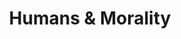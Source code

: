 ---
layout: module
num: 2
title: Humans & Morality
type: lecture
draft: 1
show_schedule: 1
group: 1
slides:
  - url: https://docs.google.com/presentation/d/1aD9QFwiAi2p9lm1cq03m6Cey7eVqRnkXJYfTj-LT_J8/edit?usp=sharing
    title: The Science of Morality
due_date: 2021-09-23
readings:
  - title: The Moral Instinct
    url: https://canvas.northwestern.edu/files/10274342/download?download_frd=1
    author: Pinker
    date: 2008
  - title: The Singer Solution to World Poverty
    url: https://canvas.northwestern.edu/files/10274347/download?download_frd=1
    author: Singer, P.
    date: 1999
    source: New York Times Magazine
  - title: The Moral Roots of Liberals and Conservatives
    url: https://www.ted.com/talks/jonathan_haidt_the_moral_roots_of_liberals_and_conservatives
    source: Ted Talk
    author: Haidt
    date: 2008

---